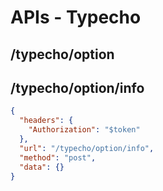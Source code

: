 # APIs - Typecho

## /typecho/option

## /typecho/option/info

```json
{
  "headers": {
    "Authorization": "$token"
  },
  "url": "/typecho/option/info",
  "method": "post",
  "data": {}
}
```

